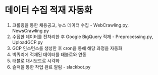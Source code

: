 # 데이터 수집 적재 자동화

1. 크롤링을 통한 채용공고, 뉴스 데이터 수집 - WebCrawling.py, NewsCrawling.py
2. 수집한 데이터를 전처리한 후 Google BigQuery 적재 - Preprocessing.py, UploadGCP.py
3. GCP 인스턴스를 생성한 후 cron을 통해 해당 과정을 자동화
4. 빅쿼리에 적재된 데이터를 태블로와 연동
5. 태블로 대시보드로 시각화
6. 슬랙을 통한 작업 완료 알림 - slackbot.py
